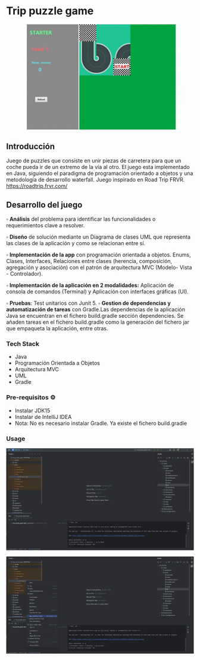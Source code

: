 # Trip puzzle game

![Demo - Trip puzzle game](https://github.com/estelacode/trip_puzzle_game/blob/main/media/Trip_Puzzle_Game.gif)


## Introducción
Juego de puzzles que consiste en unir piezas de carretera para que un coche pueda ir de un extremo de la vía al otro. El juego esta implementado en Java, siguiendo el paradigma de programación orientado a objetos y una metodología de desarrollo waterfall. Juego inspirado en Road Trip FRVR. https://roadtrip.frvr.com/

## Desarrollo del juego

▫️ **Análisis**  del problema para identificar las funcionalidades o requerimientos clave a resolver.

▫️ **Diseño** de solución  mediante  un Diagrama  de clases UML  que representa las clases  de la aplicación y como se relacionan entre sí.

▫️ **Implementación de la app**  con programación orientada a objetos. Enums, Clases, Interfaces, Relaciones entre clases (herencia, composición, agregación y asociación) con el patrón de arquitectura MVC (Modelo- Vista - Controlador).

▫️ **Implementación de la aplicación en 2 modalidades:** Aplicación de consola de comandos (Terminal) y Aplicación con interfaces gráficas (UI).

▫️ **Pruebas**: Test unitarios con Junit 5.
▫️ **Gestion de dependencias y automatización de tareas** con Gradle.Las dependencias de la aplicación Java se encuentran en el fichero build.gradle sección dependencies. Se añaden tareas en el fichero build.gradle  como  la generación del fichero jar que empaqueta la aplicación, entre otras.

### Tech Stack
* Java
* Programación Orientada a Objetos
* Arquitectura MVC 
* UML
* Gradle


### Pre-requisitos ⚙️
* Instalar JDK15
* Instalar de IntelliJ IDEA
* Nota: No es necesario instalar Gradle. Ya existe el fichero build.gradle


### Usage 

![Generar el .jar  para lanzar la aplicación](https://github.com/estelacode/trip_puzzle_game/blob/main/media/gradle_task_jar.png)

![ Arrancar la aplicación](https://github.com/estelacode/trip_puzzle_game/blob/main/media/run_jar_idea.png)
